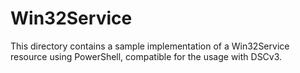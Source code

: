# Win32Service

This directory contains a sample implementation of a Win32Service resource using PowerShell, compatible for the usage with DSCv3.